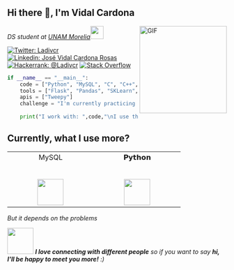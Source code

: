 

<!--
**Ladivcr/Ladivcr** is a ✨ _special_ ✨ repository because its `README.md` (this file) appears on your GitHub profile.
-->
<h2>Hi there 👋, I'm Vidal Cardona</h2>         
<img align="right" alt="GIF" width="200" src="https://i.pinimg.com/originals/e4/26/70/e426702edf874b181aced1e2fa5c6cde.gif" />

<p><em>DS student at <a href="http://www.enesmorelia.unam.mx/">UNAM Morelia</a><img src="https://media.giphy.com/media/WUlplcMpOCEmTGBtBW/giphy.gif" width="30"> 
</em></p>

[![Twitter: Ladivcr](https://img.shields.io/twitter/follow/Ladivcr?style=social)](https://twitter.com/Ladivcr)
[![Linkedin: José Vidal Cardona Rosas](https://img.shields.io/badge/-Vidal-blue?style=flat-square&logo=Linkedin&logoColor=white&link=https://www.linkedin.com/in/Vidal-p-singh/)](https://www.linkedin.com/in/jos%C3%A9-vidal-cardona-rosas-006010179/)
[![Hackerrank: @Ladivcr](https://img.shields.io/badge/Hackerrank-follow-biggreen)](https://www.hackerrank.com/Ladivcr)
[![Stack Overflow](https://img.shields.io/badge/-Stack%20Overflow-222222?style=flat-square&logo=stack-overflow&logoColor=white&link=https://stackoverflow.com/users/8662444/ladiv?tab=profile)](https://stackoverflow.com/users/8662444/ladiv?tab=profile)


```python
if __name__ == "__main__":
    code = ["Python", "MySQL", "C", "C++", "HTML", "CSS"]
    tools = ["Flask", "Pandas", "SKLearn", "matplotlib.pyplot"]
    apis = ["Tweepy"]
    challenge = "I'm currently practicing code in www.hackerrank.com and doing some challenges for beginner data scientist in kaggle"
    
    print("I work with: ",code,"\nI use this tools: ",tools,"\nI have used: ",apis,"\nAnd my personal challenge: ", challenge) 
```
## Currently, what I use more?
<table>
  <tbody>
    <tr valign="top">
      <td width="20%" align="center">
        <span>MySQL</span><br><br><br>
        <img height="60px" src="https://img.shields.io/badge/-MySQL-black?style=flat-square&logo=mysql">
      </td>
      <td width="20%" align="center">
        <span>𝗣𝘆𝘁𝗵𝗼𝗻</span><br><br><br>
        <img height="60px" src="https://cdn.svgporn.com/logos/python.svg">
      </td>
    </tr>
  </tbody>
</table>
<em><p>But it depends on the problems</p></em>

<img src="https://media.giphy.com/media/LnQjpWaON8nhr21vNW/giphy.gif" width="60"> <em><b>I love connecting with different people</b> so if you want to say <b>hi, I'll be happy to meet you more!</b> :)</em>
